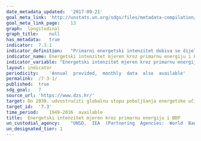```yaml
---	
date_metadata_updated:	'2017-09-21'
goal_meta_link:	'http://unstats.un.org/sdgs/files/metadata-compilation/Metadata-Goal-7.pdf'
goal_meta_link_page:	13
graph:	longitudinal
graph_title:	null
has_metadata:	true
indicator:	7.3.1
indicator_definition:	"Primarni energetski intenzitet dobiva se dijeljenjem ukupne opskrbe primarnom energijom s bruto domaćim proizvodom. Ukupna opskrba primarnom energijom, prema definiciji IEA-e, sastoji se od proizvodnje plus neto uvoza minus međunarodni brodski i zrakoplovni bunkeri plus promjene zaliha.  Za potrebe međunarodne usporedbe, BDP se mjeri u konstantnim iznosima po paritetu kupovne moći.  Mjerna jedinica: kilogram ekvivalentne nafte (kgen/1000 eur)  Izvor: Eurostat"
indicator_name:	Energetski intenzitet mjeren kroz primarnu energiju i BDP
indicator_variable:	"Energetski intenzitet mjeren kroz primarnu energiju i BDP (kgen/1000 eur)"
layout:	indicator
periodicity:	'Annual  provided,  monthly  data  also  available'
permalink:	/7-3-1/
published:	true
sdg_goal:	7
source_url:	'https://www.dzs.hr/'
target:	Do 2030. udvostručiti globalnu stopu poboljšanja energetske učinkovitosti
target_id:	'7.3'
time_period:	1949-2016  available
title:	Energetski intenzitet mjeren kroz primarnu energiju i BDP
un_custodial_agency:	"UNSD,  IEA  (Partnering  Agencies:  World  Bank,  UN  Energy)"
un_designated_tier:	1
---	
```

